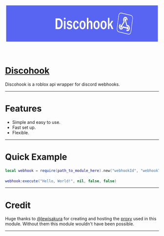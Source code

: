 <p align="center" width="100%">
    <img src="resources/Discohook_Banner.svg" alt="Discohook" height="128em"/>
</p>

<br>

# [**Discohook**](https://www.roblox.com/library/12390338563)

Discohook is a roblox api wrapper for discord webhooks.

<hr>

# Features

- Simple and easy to use.
- Fast set up.
- Flexible.

<hr>

# Quick Example

```lua
local webhook = require(path_to_module_here).new("webhookId", "webhookToken")

webhook:execute("Hello, World!", nil, false, false)
```

<hr>

# Credit

Huge thanks to [@lewisakura](https://www.roblox.com/users/25704749/profile) for creating and hosting the [proxy](https://github.com/lewisakura/webhook-proxy) used in this module. Without them this module wouldn't have been possible.

<hr>